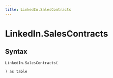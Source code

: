 ```yaml
---
title: LinkedIn.SalesContracts
---
```


# LinkedIn.SalesContracts



## Syntax

```powerquery
LinkedIn.SalesContracts(

) as table
```



